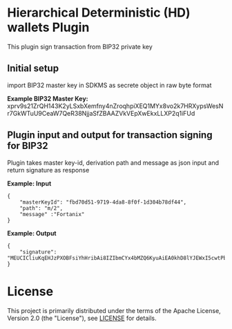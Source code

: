 # Hierarchical Deterministic (HD) wallets Plugin
This plugin sign transaction from BIP32 private key
## Initial setup
import BIP32 master key in SDKMS as secrete object in raw byte format

**Example BIP32 Master Key:** xprv9s21ZrQH143K2yLSxbXemfny4nZroqhpiXEQ1MYx8vo2k7HRXypsWesNr7GkWTuU9CeaW7QeR38NjjaSfZBAAZVkVEpXwEkxLLXP2q1iFUd

## Plugin input and output for transaction signing for BIP32
Plugin takes master key-id, derivation path and message as json input and return signature as response

**Example: Input**
```
{
	"masterKeyId": "fbd70d51-9719-4da8-8f0f-1d304b78df44",
	"path": "m/2",
	"message" :"Fortanix"
}
```
**Example: Output**
```
{
	"signature": "MEUCICliuKqEHJzPXOBFsiYhHribAi8IZIbmCYx4bMZQ6KyuAiEA0khD8lYJEWxI5cwtPbOGRPFSaNv07omvpiOqYqW6tNM="
}
```

# License

This project is primarily distributed under the terms of the Apache License, Version 2.0 (the "License"), see [LICENSE](./LICENSE) for details.
